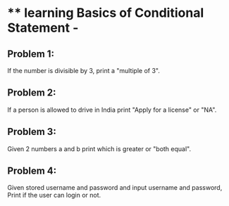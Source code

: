 # ** learning Basics of Conditional Statement -
## Problem 1:  
If the number is divisible by 3, print a "multiple of 3".
## Problem 2: 
If a person is allowed to drive in India print "Apply for a license" or "NA".
## Problem 3: 
Given 2 numbers a and b print which is greater or "both equal".
## Problem 4: 
Given stored username and password and input username and password, Print if the user can login or not.
